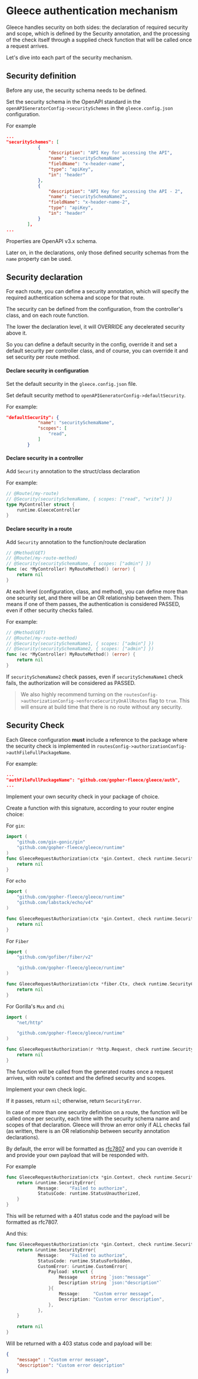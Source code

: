 # Gleece authentication mechanism

Gleece handles security on both sides: the declaration of required security and scope, which is defined by the Security annotation, and the processing of the check itself through a supplied check function that will be called once a request arrives.

Let's dive into each part of the security mechanism.

## Security definition

Before any use, the security schema needs to be defined.

Set the security schema in the OpenAPI standard in the `openAPIGeneratorConfig->securitySchemes` in the `gleece.config.json` configuration.

For example
```json
...
"securitySchemes": [
			{
				"description": "API Key for accessing the API",
				"name": "securitySchemaName",
				"fieldName": "x-header-name",
				"type": "apiKey",
				"in": "header"
			},
			{
				"description": "API Key for accessing the API - 2",
				"name": "securitySchemaName2",
				"fieldName": "x-header-name-2",
				"type": "apiKey",
				"in": "header"
			}
		],
...
```

Properties are OpenAPI v3.x schema.

Later on, in the declarations, only those defined security schemas from the `name` property can be used.

## Security declaration

For each route, you can define a security annotation, which will specify the required authentication schema and scope for that route.

The security can be defined from the configuration, from the controller's class, and on each route function.

The lower the declaration level, it will OVERRIDE any decelerated security above it.

So you can define a default security in the config, override it and set a default security per controller class, and of course, you can override it and set security per route method.

#### Declare security in configuration
Set the default security in the `gleece.config.json` file.

Set default security method to `openAPIGeneratorConfig->defaultSecurity`.

For example:
```json
"defaultSecurity": {
			"name": "securitySchemaName",
			"scopes": [
				"read",
			]
		}
```

#### Declare security in a controller

Add `Security` annotation to the struct/class declaration

For example:
```go
// @Route(/my-route)
// @Security(securitySchemaName, { scopes: ["read", "write"] })
type MyController struct {
	runtime.GleeceController
}
```
#### Declare security in a route

Add `Security` annotation to the function/route declaration

```go
// @Method(GET)
// @Route(/my-route-method)
// @Security(securitySchemaName, { scopes: ["admin"] })
func (ec *MyController) MyRouteMethod() (error) {
	return nil
}
```

At each level (configuration, class, and method), you can define more than one security set, and there will be an OR relationship between them. This means if one of them passes, the authentication is considered PASSED, even if other security checks failed.

For example:
```go
// @Method(GET)
// @Route(/my-route-method)
// @Security(securitySchemaName1, { scopes: ["admin"] })
// @Security(securitySchemaName2, { scopes: ["admin"] })
func (ec *MyController) MyRouteMethod() (error) {
	return nil
}
```

If `securitySchemaName2` check passes, even if `securitySchemaName1` check fails, the authorization will be considered as PASSED.

> We also highly recommend turning on the `routesConfig->authorizationConfig->enforceSecurityOnAllRoutes` flag to `true`. This will ensure at build time that there is no route without any security.


## Security Check

Each Gleece configuration **must** include a reference to the package where the security check is implemented in `routesConfig->authorizationConfig->authFileFullPackageName`.

For example:
```json
...
"authFileFullPackageName": "github.com/gopher-fleece/gleece/auth",
...
```

Implement your own security check in your package of choice.

Create a function with this signature, according to your router engine choice:

For `gin`:
```go
import (
	"github.com/gin-gonic/gin"
	"github.com/gopher-fleece/gleece/runtime"
)
func GleeceRequestAuthorization(ctx *gin.Context, check runtime.SecurityCheck) *runtime.SecurityError {
    return nil
}
```

For `echo`
```go
import (
	"github.com/gopher-fleece/gleece/runtime"
	"github.com/labstack/echo/v4"
)

func GleeceRequestAuthorization(ctx *gin.Context, check runtime.SecurityCheck) *runtime.SecurityError {
    return nil
}
```

For `Fiber`
```go
import (
	"github.com/gofiber/fiber/v2"

	"github.com/gopher-fleece/gleece/runtime"
)

func GleeceRequestAuthorization(ctx *fiber.Ctx, check runtime.SecurityCheck) *runtime.SecurityError {
    return nil
}
```

For Gorilla's `Mux` and `chi`
```go
import (
	"net/http"

	"github.com/gopher-fleece/gleece/runtime"
)

func GleeceRequestAuthorization(r *http.Request, check runtime.SecurityCheck) *runtime.SecurityError {
    return nil
}
```

The function will be called from the generated routes once a request arrives, with route's context and the defined security and scopes.

Implement your own check logic.

If it passes, return `nil`; otherwise, return `SecurityError`.

In case of more than one security definition on a route, the function will be called once per security, each time with the security schema name and scopes of that declaration. Gleece will throw an error only if ALL checks fail (as written, there is an OR relationship between security annotation declarations).

By default, the error will be formatted as [rfc7807](https://datatracker.ietf.org/doc/html/rfc7807) and you can override it and provide your own payload that will be responded with.

For example
```go
func GleeceRequestAuthorization(ctx *gin.Context, check runtime.SecurityCheck) *runtime.SecurityError {
    return &runtime.SecurityError{
			Message:    "Failed to authorize",
			StatusCode: runtime.StatusUnauthorized,
	}
}
```
This will be returned with a 401 status code and the payload will be formatted as rfc7807.

And this:
```go
func GleeceRequestAuthorization(ctx *gin.Context, check runtime.SecurityCheck) *runtime.SecurityError {
    return &runtime.SecurityError{
			Message:    "Failed to authorize",
			StatusCode: runtime.StatusForbidden,
           	CustomError: &runtime.CustomError{
				Payload: struct {
					Message     string `json:"message"`
					Description string `json:"description"`
				}{
					Message:     "Custom error message",
					Description: "Custom error description",
				},
			},
	}
	
	return nil
}
```

Will be returned with a 403 status code and payload will be:

```json
{
    "message" : "Custom error message",
    "description": "Custom error description"
}
```